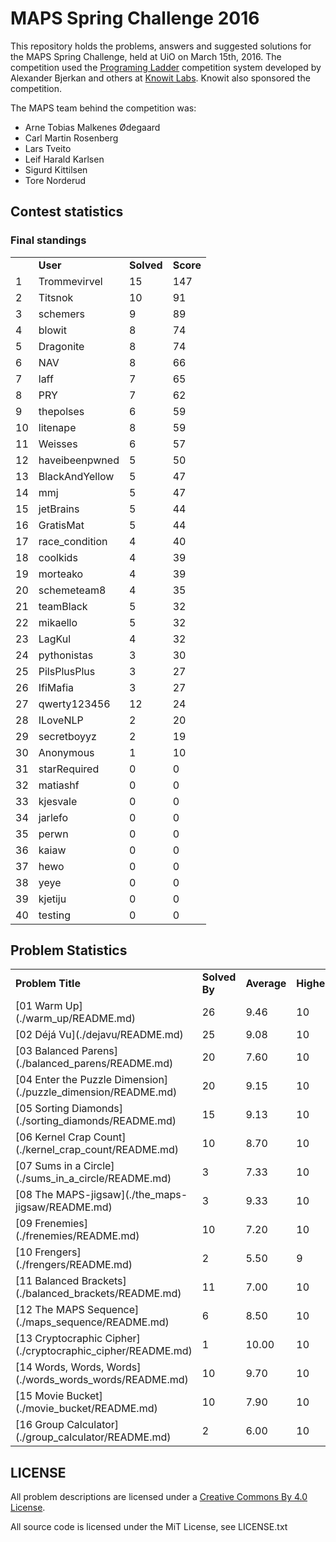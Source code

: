 # MAPS Spring Challenge 2016

This repository holds the problems, answers and suggested
solutions for the MAPS Spring Challenge, held at UiO on
March 15th, 2016. The competition used the
[Programing Ladder](https://github.com/alexanbj/programming-ladder) competition
system developed by Alexander Bjerkan and others at
[Knowit Labs](http://www.knowit.no/).
Knowit also sponsored the competition.

The MAPS team behind the competition was:

* Arne Tobias Malkenes Ødegaard
* Carl Martin Rosenberg
* Lars Tveito
* Leif Harald Karlsen
* Sigurd Kittilsen
* Tore Norderud

## Contest statistics

### Final standings

<table>
<tr>
<td></td>
<td><b>User</b></td>
<td><b>Solved</b></td>
<td><b>Score</b></td>
</tr>
<tr>
<td>1</td>
<td>Trommevirvel</td>
<td>15</td>
<td>147</td>
</tr>
<tr>
<td>2</td>
<td>Titsnok</td>
<td>10</td>
<td>91</td>
</tr>
<tr>
<td>3</td>
<td>schemers</td>
<td>9</td>
<td>89</td>
</tr>
<tr>
<td>4</td>
<td>blowit</td>
<td>8</td>
<td>74</td>
</tr>
<tr>
<td>5</td>
<td>Dragonite</td>
<td>8</td>
<td>74</td>
</tr>
<tr>
<td>6</td>
<td>NAV</td>
<td>8</td>
<td>66</td>
</tr>
<tr>
<td>7</td>
<td>laff</td>
<td>7</td>
<td>65</td>
</tr>
<tr>
<td>8</td>
<td>PRY</td>
<td>7</td>
<td>62</td>
</tr>
<tr>
<td>9</td>
<td>thepolses</td>
<td>6</td>
<td>59</td>
</tr>
<tr>
<td>10</td>
<td>litenape</td>
<td>8</td>
<td>59</td>
</tr>
<tr>
<td>11</td>
<td>Weisses</td>
<td>6</td>
<td>57</td>
</tr>
<tr>
<td>12</td>
<td>haveibeenpwned</td>
<td>5</td>
<td>50</td>
</tr>
<tr>
<td>13</td>
<td>BlackAndYellow</td>
<td>5</td>
<td>47</td>
</tr>
<tr>
<td>14</td>
<td>mmj</td>
<td>5</td>
<td>47</td>
</tr>
<tr>
<td>15</td>
<td>jetBrains</td>
<td>5</td>
<td>44</td>
</tr>
<tr>
<td>16</td>
<td>GratisMat</td>
<td>5</td>
<td>44</td>
</tr>
<tr>
<td>17</td>
<td>race_condition</td>
<td>4</td>
<td>40</td>
</tr>
<tr>
<td>18</td>
<td>coolkids</td>
<td>4</td>
<td>39</td>
</tr>
<tr>
<td>19</td>
<td>morteako</td>
<td>4</td>
<td>39</td>
</tr>
<tr>
<td>20</td>
<td>schemeteam8</td>
<td>4</td>
<td>35</td>
</tr>
<tr>
<td>21</td>
<td>teamBlack</td>
<td>5</td>
<td>32</td>
</tr>
<tr>
<td>22</td>
<td>mikaello</td>
<td>5</td>
<td>32</td>
</tr>
<tr>
<td>23</td>
<td>LagKul</td>
<td>4</td>
<td>32</td>
</tr>
<tr>
<td>24</td>
<td>pythonistas</td>
<td>3</td>
<td>30</td>
</tr>
<tr>
<td>25</td>
<td>PilsPlusPlus</td>
<td>3</td>
<td>27</td>
</tr>
<tr>
<td>26</td>
<td>IfiMafia</td>
<td>3</td>
<td>27</td>
</tr>
<tr>
<td>27</td>
<td>qwerty123456</td>
<td>12</td>
<td>24</td>
</tr>
<tr>
<td>28</td>
<td>ILoveNLP</td>
<td>2</td>
<td>20</td>
</tr>
<tr>
<td>29</td>
<td>secretboyyz</td>
<td>2</td>
<td>19</td>
</tr>
<tr>
<td>30</td>
<td>Anonymous</td>
<td>1</td>
<td>10</td>
</tr>
<tr>
<td>31</td>
<td>starRequired</td>
<td>0</td>
<td>0</td>
</tr>
<tr>
<td>32</td>
<td>matiashf</td>
<td>0</td>
<td>0</td>
</tr>
<tr>
<td>33</td>
<td>kjesvale</td>
<td>0</td>
<td>0</td>
</tr>
<tr>
<td>34</td>
<td>jarlefo</td>
<td>0</td>
<td>0</td>
</tr>
<tr>
<td>35</td>
<td>perwn</td>
<td>0</td>
<td>0</td>
</tr>
<tr>
<td>36</td>
<td>kaiaw</td>
<td>0</td>
<td>0</td>
</tr>
<tr>
<td>37</td>
<td>hewo</td>
<td>0</td>
<td>0</td>
</tr>
<tr>
<td>38</td>
<td>yeye</td>
<td>0</td>
<td>0</td>
</tr>
<tr>
<td>39</td>
<td>kjetiju</td>
<td>0</td>
<td>0</td>
</tr>
<tr>
<td>40</td>
<td>testing</td>
<td>0</td>
<td a>0</td>
</tr>
</table>

## Problem Statistics

<table>
<tr>
<td><b>Problem Title</b></td>
<td><b>Solved By</b></td>
<td><b>Average</b></td>
<td><b>Highest</b></td>
<td><b>Lowest</b></td>
</tr>
<tr>
<td>[01 Warm Up](./warm_up/README.md)</td>
<td>26</td>
<td>9.46</td>
<td>10</td>
<td>2</td>
</tr>
<tr>
<td>[02 Déjá Vu](./dejavu/README.md)</td>
<td>25</td>
<td>9.08</td>
<td>10</td>
<td>2</td>
</tr>
<tr>
<td>[03 Balanced Parens](./balanced_parens/README.md)</td>
<td>20</td>
<td>7.60</td>
<td>10</td>
<td>2</td>
</tr>
<tr>
<td>[04 Enter the Puzzle Dimension](./puzzle_dimension/README.md)</td>
<td>20</td>
<td>9.15</td>
<td>10</td>
<td>2</td>
</tr>
<tr>
<td>[05 Sorting Diamonds](./sorting_diamonds/README.md)</td>
<td>15</td>
<td>9.13</td>
<td>10</td>
<td>5</td>
</tr>
<tr>
<td>[06 Kernel Crap Count](./kernel_crap_count/README.md)</td>
<td>10</td>
<td>8.70</td>
<td>10</td>
<td>2</td>
</tr>
<tr>
<td>[07 Sums in a Circle](./sums_in_a_circle/README.md)</td>
<td>3</td>
<td>7.33</td>
<td>10</td>
<td>2</td>
</tr>
<tr>
<td>[08 The MAPS-jigsaw](./the_maps-jigsaw/README.md)</td>
<td>3</td>
<td>9.33</td>
<td>10</td>
<td>9</td>
</tr>
<td>[09 Frenemies](./frenemies/README.md)</td>
<td>10</td>
<td>7.20</td>
<td>10</td>
<td>2</td>
</tr>
<tr>
<td>[10 Frengers](./frengers/README.md)</td>
<td>2</td>
<td>5.50</td>
<td>9</td>
<td>2</td>
</tr>
<tr>
<td>[11 Balanced Brackets](./balanced_brackets/README.md)</td>
<td>11</td>
<td>7.00</td>
<td>10</td>
<td>2</td>
</tr>
<tr>
<td>[12 The MAPS Sequence](./maps_sequence/README.md)</td>
<td>6</td>
<td>8.50</td>
<td>10</td>
<td>2</td>
</tr>
<tr>
<td>[13 Cryptocraphic Cipher](./cryptocraphic_cipher/README.md)</td>
<td>1</td>
<td>10.00</td>
<td>10</td>
<td>10</td>
</tr>
<tr>
<td>[14 Words, Words, Words](./words_words_words/README.md)</td>
<td>10</td>
<td>9.70</td>
<td>10</td>
<td>8</td>
</tr>
<tr>
<td>[15 Movie Bucket](./movie_bucket/README.md)</td>
<td>10</td>
<td>7.90</td>
<td>10</td>
<td>2</td>
</tr>
<tr>
<td>[16 Group Calculator](./group_calculator/README.md)</td>
<td>2</td>
<td>6.00</td>
<td>10</td>
<td>2</td>
</tr>
</table>

## LICENSE

All problem descriptions are licensed under a [Creative Commons By 4.0 License](https://creativecommons.org/licenses/by/4.0/).

All source code is licensed under the MiT License, see LICENSE.txt
